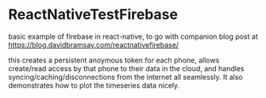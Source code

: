 # ReactNativeTestFirebase
basic example of firebase in react-native, to go with companion blog post at https://blog.davidbramsay.com/reactnativefirebase/

this creates a persistent anoymous token for each phone, allows create/read access by that phone to their data in the cloud, and handles syncing/caching/disconnections from the internet all seamlessly.  It also demonstrates how to plot the timeseries data nicely. 
